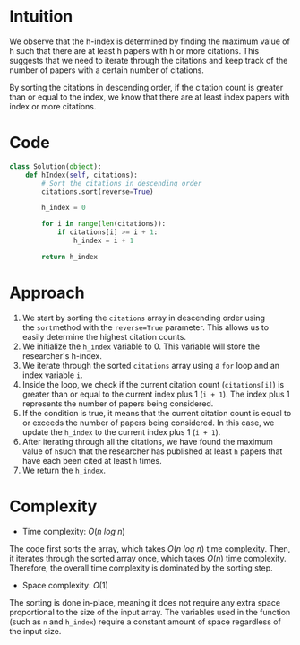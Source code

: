 # Intuition

We observe that the h-index is determined by finding the maximum value of h such that there are at least h papers with h or more citations. This suggests that we need to iterate through the citations and keep track of the number of papers with a certain number of citations.

By sorting the citations in descending order, if the citation count is greater than or equal to the index, we know that there are at least index papers with index or more citations.

# Code

```python
class Solution(object):
    def hIndex(self, citations):
        # Sort the citations in descending order
        citations.sort(reverse=True)

        h_index = 0

        for i in range(len(citations)):
            if citations[i] >= i + 1:
                h_index = i + 1

        return h_index
```

# Approach

1. We start by sorting the `citations` array in descending order using the `sort`method with the `reverse=True` parameter. This allows us to easily determine the highest citation counts.
2. We initialize the `h_index` variable to 0. This variable will store the researcher's h-index.
3. We iterate through the sorted `citations` array using a `for` loop and an index variable `i`.
4. Inside the loop, we check if the current citation count (`citations[i]`) is greater than or equal to the current index plus 1 (`i + 1`). The index plus 1 represents the number of papers being considered.
5. If the condition is true, it means that the current citation count is equal to or exceeds the number of papers being considered. In this case, we update the `h_index` to the current index plus 1 (`i + 1`).
6. After iterating through all the citations, we have found the maximum value of `h`such that the researcher has published at least `h` papers that have each been cited at least `h` times.
7. We return the `h_index`.

# Complexity

- Time complexity: $O(n \ log \ n)$

The code first sorts the array, which takes $O(n \ log \ n)$ time complexity. Then, it iterates through the sorted array once, which takes $O(n)$ time complexity. Therefore, the overall time complexity is dominated by the sorting step.

- Space complexity: $O(1)$

The sorting is done in-place, meaning it does not require any extra space proportional to the size of the input array. The variables used in the function (such as `n` and `h_index`) require a constant amount of space regardless of the input size.